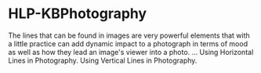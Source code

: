 # HLP-KBPhotography
The lines that can be found in images are very powerful elements that with a little practice can add dynamic impact to a photograph in terms of mood as well as how they lead an image's viewer into a photo. ... Using Horizontal Lines in Photography. Using Vertical Lines in Photography. 
